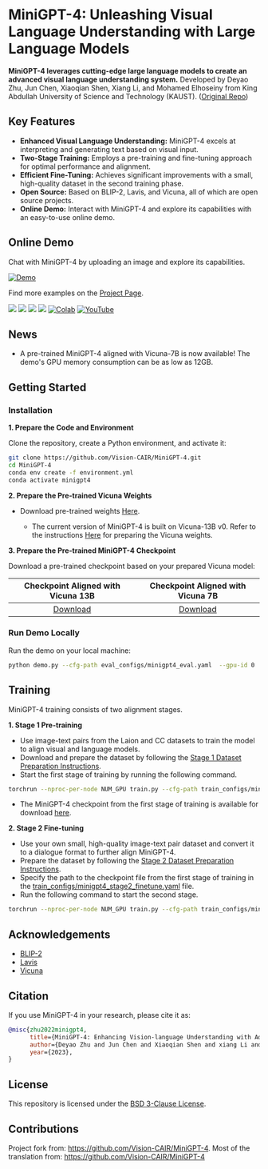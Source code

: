 # MiniGPT-4: Unleashing Visual Language Understanding with Large Language Models

**MiniGPT-4 leverages cutting-edge large language models to create an advanced visual language understanding system.**  Developed by Deyao Zhu, Jun Chen, Xiaoqian Shen, Xiang Li, and Mohamed Elhoseiny from King Abdullah University of Science and Technology (KAUST). ([Original Repo](https://github.com/RiseInRose/MiniGPT-4-ZH))

## Key Features

*   **Enhanced Visual Language Understanding:**  MiniGPT-4 excels at interpreting and generating text based on visual input.
*   **Two-Stage Training:** Employs a pre-training and fine-tuning approach for optimal performance and alignment.
*   **Efficient Fine-Tuning:**  Achieves significant improvements with a small, high-quality dataset in the second training phase.
*   **Open Source:** Based on BLIP-2, Lavis, and Vicuna, all of which are open source projects.
*   **Online Demo:** Interact with MiniGPT-4 and explore its capabilities with an easy-to-use online demo.

## Online Demo

Chat with MiniGPT-4 by uploading an image and explore its capabilities.

[![Demo](figs/online_demo.png)](https://minigpt-4.github.io)

Find more examples on the [Project Page](https://minigpt-4.github.io).

<a href='https://minigpt-4.github.io'><img src='https://img.shields.io/badge/Project-Page-Green'></a>  <a href='MiniGPT_4.pdf'><img src='https://img.shields.io/badge/Paper-PDF-red'></a> <a href='https://huggingface.co/spaces/Vision-CAIR/minigpt4'><img src='https://img.shields.io/badge/%F0%9F%A4%97%20Hugging%20Face-Spaces-blue'></a> <a href='https://huggingface.co/Vision-CAIR/MiniGPT-4'><img src='https://img.shields.io/badge/%F0%9F%A4%97%20Hugging%20Face-Model-blue'></a> [![Colab](https://colab.research.google.com/assets/colab-badge.svg)](https://colab.research.google.com/drive/1OK4kYsZphwt5DXchKkzMBjYF6jnkqh4R?usp=sharing) [![YouTube](https://badges.aleen42.com/src/youtube.svg)](https://www.youtube.com/watch?v=__tftoxpBAw&feature=youtu.be)

## News

*   A pre-trained MiniGPT-4 aligned with Vicuna-7B is now available! The demo's GPU memory consumption can be as low as 12GB.

## Getting Started

### Installation

**1.  Prepare the Code and Environment**

Clone the repository, create a Python environment, and activate it:

```bash
git clone https://github.com/Vision-CAIR/MiniGPT-4.git
cd MiniGPT-4
conda env create -f environment.yml
conda activate minigpt4
```

**2.  Prepare the Pre-trained Vicuna Weights**

*   Download pre-trained weights [Here](https://github.com/Vision-CAIR/MiniGPT-4#2-prepare-the-pre-trained-vicuna-weights).

    *   The current version of MiniGPT-4 is built on Vicuna-13B v0. Refer to the instructions [Here](PrepareVicuna.md) for preparing the Vicuna weights.

**3.  Prepare the Pre-trained MiniGPT-4 Checkpoint**

Download a pre-trained checkpoint based on your prepared Vicuna model:

|                                Checkpoint Aligned with Vicuna 13B                                |                               Checkpoint Aligned with Vicuna 7B                                |
| :------------------------------------------------------------------------------------------------: | :----------------------------------------------------------------------------------------------: |
|  [Download](https://drive.google.com/file/d/1a4zLvaiDBr-36pasffmgpvH5P7CKmpze/view?usp=share_link) | [Download](https://drive.google.com/file/d/1RY9jV0dyqLX-o38LrumkKRh6Jtaop58R/view?usp=sharing) |

### Run Demo Locally

Run the demo on your local machine:

```bash
python demo.py --cfg-path eval_configs/minigpt4_eval.yaml  --gpu-id 0
```

## Training

MiniGPT-4 training consists of two alignment stages.

**1. Stage 1 Pre-training**

*   Use image-text pairs from the Laion and CC datasets to train the model to align visual and language models.
*   Download and prepare the dataset by following the [Stage 1 Dataset Preparation Instructions](dataset/README_1_STAGE.md).
*   Start the first stage of training by running the following command.
```bash
torchrun --nproc-per-node NUM_GPU train.py --cfg-path train_configs/minigpt4_stage1_pretrain.yaml
```
*   The MiniGPT-4 checkpoint from the first stage of training is available for download [here](https://drive.google.com/file/d/1u9FRRBB3VovP1HxCAlpD9Lw4t4P6-Yq8/view?usp=share_link).

**2. Stage 2 Fine-tuning**

*   Use your own small, high-quality image-text pair dataset and convert it to a dialogue format to further align MiniGPT-4.
*   Prepare the dataset by following the [Stage 2 Dataset Preparation Instructions](dataset/README_2_STAGE.md).
*   Specify the path to the checkpoint file from the first stage of training in the [train_configs/minigpt4_stage2_finetune.yaml](train_configs/minigpt4_stage2_finetune.yaml) file.
*   Run the following command to start the second stage.
```bash
torchrun --nproc-per-node NUM_GPU train.py --cfg-path train_configs/minigpt4_stage2_finetune.yaml
```

## Acknowledgements

*   [BLIP-2](https://huggingface.co/docs/transformers/main/model_doc/blip-2)
*   [Lavis](https://github.com/salesforce/LAVIS)
*   [Vicuna](https://github.com/lm-sys/FastChat)

## Citation

If you use MiniGPT-4 in your research, please cite it as:

```bibtex
@misc{zhu2022minigpt4,
      title={MiniGPT-4: Enhancing Vision-language Understanding with Advanced Large Language Models}, 
      author={Deyao Zhu and Jun Chen and Xiaoqian Shen and xiang Li and Mohamed Elhoseiny},
      year={2023},
}
```

## License

This repository is licensed under the [BSD 3-Clause License](LICENSE.md).

## Contributions

Project fork from: https://github.com/Vision-CAIR/MiniGPT-4.
Most of the translation from: https://github.com/Vision-CAIR/MiniGPT-4